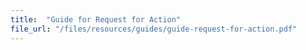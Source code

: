 ```yaml
---
title:  "Guide for Request for Action"
file_url: "/files/resources/guides/guide-request-for-action.pdf"
---
```

